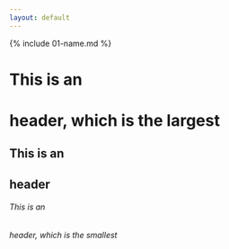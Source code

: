 ```yaml
---
layout: default
---
```


{% include 01-name.md %}
# This is an <h1> header, which is the largest
## This is an <h2> header
###### This is an <h6> header, which is the smallest


